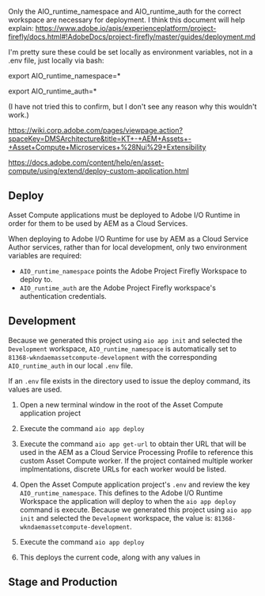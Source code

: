 Only the AIO_runtime_namespace and AIO_runtime_auth for the correct workspace are necessary for deployment. I think this document will help explain: https://www.adobe.io/apis/experienceplatform/project-firefly/docs.html#!AdobeDocs/project-firefly/master/guides/deployment.md



I'm pretty sure these could be set locally as environment variables, not in a .env file, just locally via bash:

export AIO_runtime_namespace=*

export AIO_runtime_auth=*

(I have not tried this to confirm, but I don't see any reason why this wouldn't work.)

https://wiki.corp.adobe.com/pages/viewpage.action?spaceKey=DMSArchitecture&title=KT+-+AEM+Assets+-+Asset+Compute+Microservices+%28Nui%29+Extensibility


https://docs.adobe.com/content/help/en/asset-compute/using/extend/deploy-custom-application.html






## Deploy

Asset Compute applications must be deployed to Adobe I/O Runtime in order for them to be used by AEM as a Cloud Services. 

When deploying to Adobe I/O Runtime for use by AEM as a Cloud Service Author services, rather than for local development, only two environment variables are required:

+ `AIO_runtime_namespace` points the Adobe Project Firefly Workspace to deploy to.
+ `AIO_runtime_auth` are the Adobe Project Firefly workspace's authentication credentials.


## Development

Because we generated this project using `aio app init` and selected the `Development` workspace, `AIO_runtime_namespace` is automatically set to `81368-wkndaemassetcompute-development` with the corresponding `AIO_runtime_auth` in our local `.env` file. 

If an `.env` file exists in the directory used to issue the deploy command, its values are used.

1. Open a new terminal window in the root of the Asset Compute application project
1. Execute the command `aio app deploy`
1. Execute the command `aio app get-url` to obtain ther URL that will be used in the AEM as a Cloud Service Processing Profile to reference this custom Asset Compute worker. If the project contained multiple worker implmentations, discrete URLs for each worker would be listed.




1. Open the Asset Compute application project's `.env` and review the key `AIO_runtime_namespace`. 
This defines to the Adobe I/O Runtime Workspace the application will deploy to when the `aio app deploy` command is execute. Because we generated this project using `aio app init` and selected the `Development` workspace, the value is: `81368-wkndaemassetcompute-development`.

1. Execute the command `aio app deploy` 
1. This deploys the current code, along with any values in 


## Stage and Production

